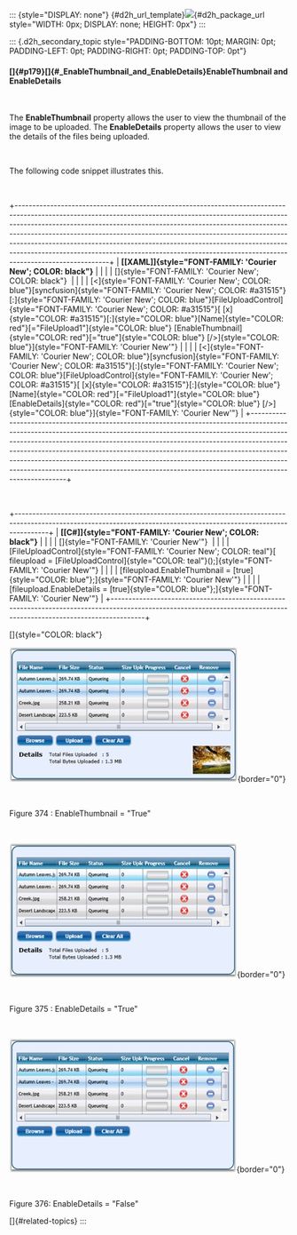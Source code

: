 ::: {style="DISPLAY: none"}
[](ms-xhelp:///?Id=d2h_url_template){#d2h_url_template}![](!package_url!){#d2h_package_url style="WIDTH: 0px; DISPLAY: none; HEIGHT: 0px"}
:::

::: {.d2h_secondary_topic style="PADDING-BOTTOM: 10pt; MARGIN: 0pt; PADDING-LEFT: 0pt; PADDING-RIGHT: 0pt; PADDING-TOP: 0pt"}
#### []{#p179}[]{#_EnableThumbnail_and_EnableDetails}EnableThumbnail and EnableDetails

 

The **EnableThumbnail** property allows the user to view the thumbnail of the image to be uploaded. The **EnableDetails** property allows the user to view the details of the files being uploaded.

 

The following code snippet illustrates this.

 

+--------------------------------------------------------------------------------------------------------------------------------------------------------------------------------------------------------------------------------------------------------------------------------------------------------------------------------------------------------------------------------------------------------------------------------------------------------------------------------------------------------------+
| **[\[XAML\]]{style="FONT-FAMILY: 'Courier New'; COLOR: black"}**                                                                                                                                                                                                                                                                                                                                                                                                                                             |
|                                                                                                                                                                                                                                                                                                                                                                                                                                                                                                              |
| []{style="FONT-FAMILY: 'Courier New'; COLOR: black"}                                                                                                                                                                                                                                                                                                                                                                                                                                                         |
|                                                                                                                                                                                                                                                                                                                                                                                                                                                                                                              |
| [\<]{style="FONT-FAMILY: 'Courier New'; COLOR: blue"}[syncfusion]{style="FONT-FAMILY: 'Courier New'; COLOR: #a31515"}[:]{style="FONT-FAMILY: 'Courier New'; COLOR: blue"}[FileUploadControl]{style="FONT-FAMILY: 'Courier New'; COLOR: #a31515"}[ [x]{style="COLOR: #a31515"}[:]{style="COLOR: blue"}[Name]{style="COLOR: red"}[=\"FileUpload1\"]{style="COLOR: blue"} [EnableThumbnail]{style="COLOR: red"}[=\"true\"]{style="COLOR: blue"} [/\>]{style="COLOR: blue"}]{style="FONT-FAMILY: 'Courier New'"} |
|                                                                                                                                                                                                                                                                                                                                                                                                                                                                                                              |
| [\<]{style="FONT-FAMILY: 'Courier New'; COLOR: blue"}[syncfusion]{style="FONT-FAMILY: 'Courier New'; COLOR: #a31515"}[:]{style="FONT-FAMILY: 'Courier New'; COLOR: blue"}[FileUploadControl]{style="FONT-FAMILY: 'Courier New'; COLOR: #a31515"}[ [x]{style="COLOR: #a31515"}[:]{style="COLOR: blue"}[Name]{style="COLOR: red"}[=\"FileUpload1\"]{style="COLOR: blue"} [EnableDetails]{style="COLOR: red"}[=\"true\"]{style="COLOR: blue"} [/\>]{style="COLOR: blue"}]{style="FONT-FAMILY: 'Courier New'"}   |
+--------------------------------------------------------------------------------------------------------------------------------------------------------------------------------------------------------------------------------------------------------------------------------------------------------------------------------------------------------------------------------------------------------------------------------------------------------------------------------------------------------------+

 

+---------------------------------------------------------------------------------------------------------------------------------------------------------------------+
| **[\[C#\]]{style="FONT-FAMILY: 'Courier New'; COLOR: black"}**                                                                                                      |
|                                                                                                                                                                     |
| []{style="FONT-FAMILY: 'Courier New'"}                                                                                                                              |
|                                                                                                                                                                     |
| [FileUploadControl]{style="FONT-FAMILY: 'Courier New'; COLOR: teal"}[ fileupload = [FileUploadControl]{style="COLOR: teal"}();]{style="FONT-FAMILY: 'Courier New'"} |
|                                                                                                                                                                     |
| [fileupload.EnableThumbnail = [true]{style="COLOR: blue"};]{style="FONT-FAMILY: 'Courier New'"}                                                                     |
|                                                                                                                                                                     |
| [fileupload.EnableDetails = [true]{style="COLOR: blue"};]{style="FONT-FAMILY: 'Courier New'"}                                                                       |
+---------------------------------------------------------------------------------------------------------------------------------------------------------------------+

[]{style="COLOR: black"} 

![](../ImagesExt/image261_303.jpg){border="0"}

 

Figure 374 : EnableThumbnail = \"True\"

 

![](../ImagesExt/image261_304.jpg){border="0"}

 

Figure 375 : EnableDetails = \"True\"

 

![](../ImagesExt/image261_305.jpg){border="0"}

 

Figure 376: EnableDetails = \"False\"

[]{#related-topics}
:::
